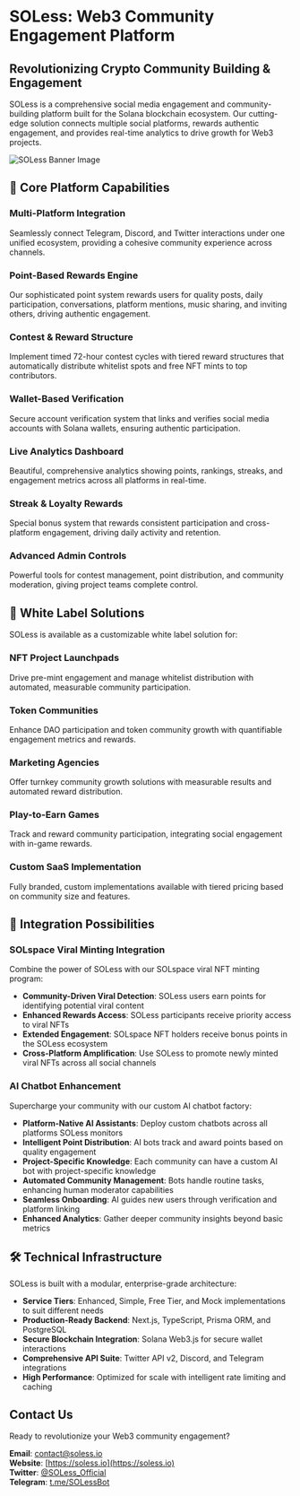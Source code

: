 # SOLess: Web3 Community Engagement Platform

## Revolutionizing Crypto Community Building & Engagement

SOLess is a comprehensive social media engagement and community-building platform built for the Solana blockchain ecosystem. Our cutting-edge solution connects multiple social platforms, rewards authentic engagement, and provides real-time analytics to drive growth for Web3 projects.

![SOLess Banner Image](https://placeholder.com/banner-image)

## 🚀 Core Platform Capabilities

### Multi-Platform Integration
Seamlessly connect Telegram, Discord, and Twitter interactions under one unified ecosystem, providing a cohesive community experience across channels.

### Point-Based Rewards Engine
Our sophisticated point system rewards users for quality posts, daily participation, conversations, platform mentions, music sharing, and inviting others, driving authentic engagement.

### Contest & Reward Structure
Implement timed 72-hour contest cycles with tiered reward structures that automatically distribute whitelist spots and free NFT mints to top contributors.

### Wallet-Based Verification
Secure account verification system that links and verifies social media accounts with Solana wallets, ensuring authentic participation.

### Live Analytics Dashboard
Beautiful, comprehensive analytics showing points, rankings, streaks, and engagement metrics across all platforms in real-time.

### Streak & Loyalty Rewards
Special bonus system that rewards consistent participation and cross-platform engagement, driving daily activity and retention.

### Advanced Admin Controls
Powerful tools for contest management, point distribution, and community moderation, giving project teams complete control.

## 💼 White Label Solutions

SOLess is available as a customizable white label solution for:

### NFT Project Launchpads
Drive pre-mint engagement and manage whitelist distribution with automated, measurable community participation.

### Token Communities
Enhance DAO participation and token community growth with quantifiable engagement metrics and rewards.

### Marketing Agencies
Offer turnkey community growth solutions with measurable results and automated reward distribution.

### Play-to-Earn Games
Track and reward community participation, integrating social engagement with in-game rewards.

### Custom SaaS Implementation
Fully branded, custom implementations available with tiered pricing based on community size and features.

## 🧩 Integration Possibilities

### SOLspace Viral Minting Integration

Combine the power of SOLess with our SOLspace viral NFT minting program:

- **Community-Driven Viral Detection**: SOLess users earn points for identifying potential viral content
- **Enhanced Rewards Access**: SOLess participants receive priority access to viral NFTs
- **Extended Engagement**: SOLspace NFT holders receive bonus points in the SOLess ecosystem
- **Cross-Platform Amplification**: Use SOLess to promote newly minted viral NFTs across all social channels

### AI Chatbot Enhancement

Supercharge your community with our custom AI chatbot factory:

- **Platform-Native AI Assistants**: Deploy custom chatbots across all platforms SOLess monitors
- **Intelligent Point Distribution**: AI bots track and award points based on quality engagement
- **Project-Specific Knowledge**: Each community can have a custom AI bot with project-specific knowledge
- **Automated Community Management**: Bots handle routine tasks, enhancing human moderator capabilities
- **Seamless Onboarding**: AI guides new users through verification and platform linking
- **Enhanced Analytics**: Gather deeper community insights beyond basic metrics

## 🛠️ Technical Infrastructure

SOLess is built with a modular, enterprise-grade architecture:

- **Service Tiers**: Enhanced, Simple, Free Tier, and Mock implementations to suit different needs
- **Production-Ready Backend**: Next.js, TypeScript, Prisma ORM, and PostgreSQL
- **Secure Blockchain Integration**: Solana Web3.js for secure wallet interactions
- **Comprehensive API Suite**: Twitter API v2, Discord, and Telegram integrations
- **High Performance**: Optimized for scale with intelligent rate limiting and caching

## Contact Us

Ready to revolutionize your Web3 community engagement?

**Email**: [contact@soless.io](mailto:contact@soless.io)  
**Website**: [https://soless.io](https://soless.io)  
**Twitter**: [@SOLess_Official](https://twitter.com/SOLess_Official)  
**Telegram**: [t.me/SOLessBot](https://t.me/SOLessBot)
